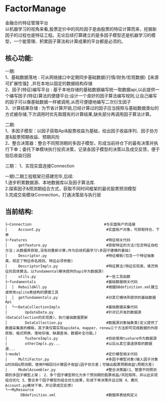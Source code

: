 # FactorManage
金融合约特征管理平台  
以机器学习的视角来看,股票定价中的风险因子是由股票的特征计算而来，挖掘新因子的过程也是特征工程。无论后续打算建立的是多因子模型还是机器学习的模型，一个能管理、积累因子算法和计算成果的平台都是必须的。

核心功能:
-----------------------------------------------------------------
一期:  
1、基础数据落地 : 可从网络接口中定期同步基础数据(行情/财务/宏观数据)【来源可扩展性强】,并在本地以固定的数据结构存储  
2、因子(特征)编写平台 : 基于本地存储的基础数据编写统一取数据api,以此提供一个编写因子(特征)算法的便捷平台;设计一个良好的因子算法编写规则,让自己编写的因子可以像基础数据一样被调用,从而可便捷地编写二次衍生因子  
3、计算结果存储 : 为节省计算开销,已经计算过的因子应当按照与基础数据类似的方式被存储;下次调用时优先取既有的计算结果,缺失部分再调用因子算法计算。
 
二期:  
1、多因子模型：以因子获取Api&股票收益为基础，给出因子收益序列、因子协方差&股票预期收益、预期风险  
2、整合决策器：整合不同预测期的多因子模型，形成当前持仓下的最有决策并执行下单；委托下单模块执行投资决策，记录各因子模型的决策以及成交反馈，便于投后收益归因

三期：
1、实现实盘连接Connection  

一期\二期工程框架已搭建完毕,后续:  
1.逐步积累数据源、本地数据库以及因子算法库.  
2.探索因子&预测期组合方式，获取不同时间框架的最优股票预测模型  
3.完成交易模块Connection，打通决策层与执行层

当前结构:
----------------------------------------------------------------
```
├─Connection                                 #与实盘账户的连接
|     Account.py                              #实盘账户对象，可获取持仓、下单
├─features                                    #特征相关代码
│     getfeature.py                           #获取特征的方法(包含特征自检方法；从数据库获取,没有则重新计算;作为后续机器学习\多因子建模的基础)
│     Descriptor.py                           #特征模板(包含一个特征抽象类，规定了特征命名规则、特征必须参数)
│     DescriptorImpls.py                      #特征算法(特征实现类，填充特征的具体算法，以fundamental模块提供的api作为数据源)
│     utils.py                                #一些工具函数
├─fundamentals                                #基础数据相关代码
│  │  RebuildAll.py                           #根据DBdefinition.xml建立或修改sqlite表结构的便捷工具
│  │  getfundamentals.py                      #对其它模块所提供的基础数据Api
│  └──DataCollectionImpls                     #基础数据采集代码  
│        UpdateData.py                        #针对已开发的数据源(DataCollection的实现类)，执行基础数据更新
│        DataCollection.py                    #数据源对象抽象类(定义提供了数据采集类的模板，其子类仅需实现apidata、mapper、renew三个方法即可完成数据的外部获取、格式转换、落地存储、缺漏查询、数据补全功能。)
│        TushareImpls.py                      #目前使用tushare作为数据源
|        otherImpls.py...                     #以后从其它渠道获取的数据源...
├─model                                       #定价模型相关代码
|     MultiFactor.py                          #多因子模型对象(输入因子对象&时间段&预测期，使用FMB回归计算因子收益\因子协方差；可输出股票预期收益\预期方差)
|     ModelAssembler.py                       #整合决策器(1、管理不同预测期的多因子模型上架； 2、多个因子模型转化为多个预测期的股票收益/风险矩阵，并以此实现组合优化 3、整合多个因子模型的组合优化结果，形成下单决策并且记账 4、委托Account.py模块下单，并记录成交反馈)
└──MyResource
       DBdefinition.xml                       #数据库表结构定义
```
